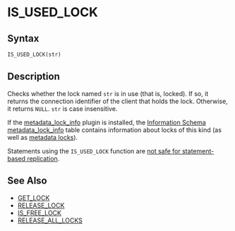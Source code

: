# IS_USED_LOCK

## Syntax

```sql
IS_USED_LOCK(str)
```

## Description

Checks whether the lock named `str` is in use (that is, locked). If so,
it returns the connection identifier of the client that holds the
lock. Otherwise, it returns <code class="highlight fixed" style="white-space:pre-wrap">NULL</code>. <code class="highlight fixed" style="white-space:pre-wrap">str</code> is case insensitive.

If the [metadata_lock_info](/kb/en/metadata_lock_info/) plugin is installed, the [Information Schema](/kb/en/information_schema/) [metadata_lock_info](/kb/en/information-schema-metadata_lock_info-table/) table contains information about locks of this kind (as well as [metadata locks](/sql-statements-structure/sql-statements/transactions/metadata-locking)).

Statements using the `IS_USED_LOCK` function are [not safe for statement-based replication](/replication/standard-replication/unsafe-statements-for-statement-based-replication).

## See Also

- [GET_LOCK](/built-in-functions/secondary-functions/miscellaneous-functions/get_lock)
- [RELEASE_LOCK](/built-in-functions/secondary-functions/miscellaneous-functions/release_lock)
- [IS_FREE_LOCK](/built-in-functions/secondary-functions/miscellaneous-functions/is_free_lock)
- [RELEASE_ALL_LOCKS](/built-in-functions/secondary-functions/miscellaneous-functions/release_all_locks)
